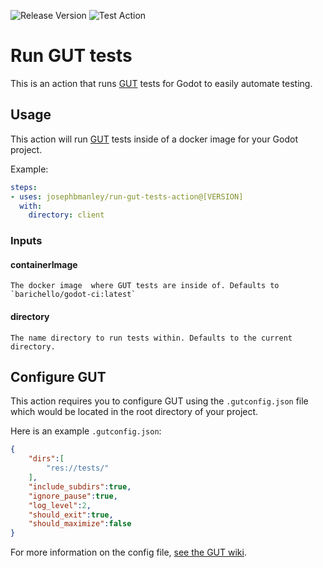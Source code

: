 ![Release Version](https://img.shields.io/github/v/release/josephbmanley/run-gut-tests-action) ![Test Action](https://github.com/josephbmanley/run-gut-tests-action/workflows/Test%20Action/badge.svg)

# Run GUT tests
This is an action that runs [GUT](https://github.com/bitwes/Gut) tests for Godot to easily automate testing.

## Usage

This action will run [GUT](https://github.com/bitwes/Gut) tests inside of a docker image for your Godot project.

Example:

```yaml
steps:
- uses: josephbmanley/run-gut-tests-action@[VERSION]
  with:
    directory: client
```

### Inputs

#### containerImage

    The docker image  where GUT tests are inside of. Defaults to `barichello/godot-ci:latest`

#### directory

    The name directory to run tests within. Defaults to the current directory.

## Configure GUT

This action requires you to configure GUT using the `.gutconfig.json` file which would be located in the root directory of your project.

Here is an example `.gutconfig.json`:

```json
{
    "dirs":[
        "res://tests/"
    ],
    "include_subdirs":true,
    "ignore_pause":true,
    "log_level":2,
    "should_exit":true,
    "should_maximize":false
}
```

For more information on the config file, [see the GUT wiki](https://github.com/bitwes/Gut/wiki/Command-Line#config-file).